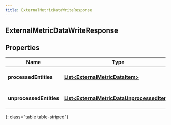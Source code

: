 ```yaml
---
title: ExternalMetricDataWriteResponse
---
```

## ExternalMetricDataWriteResponse


## Properties

| Name | Type | Description | Notes |
| ------------ | ------------- | ------------- | ------------- |
| **processedEntities** | <!----><!---->[**List&lt;ExternalMetricDataItem&gt;**](ExternalMetricDataItem.html)<!----> | The list of processed entities |  [optional] |
| **unprocessedEntities** | <!----><!---->[**List&lt;ExternalMetricDataUnprocessedItem&gt;**](ExternalMetricDataUnprocessedItem.html)<!----> | The list of unprocessed entities |  [optional] |
{: class="table table-striped"}



